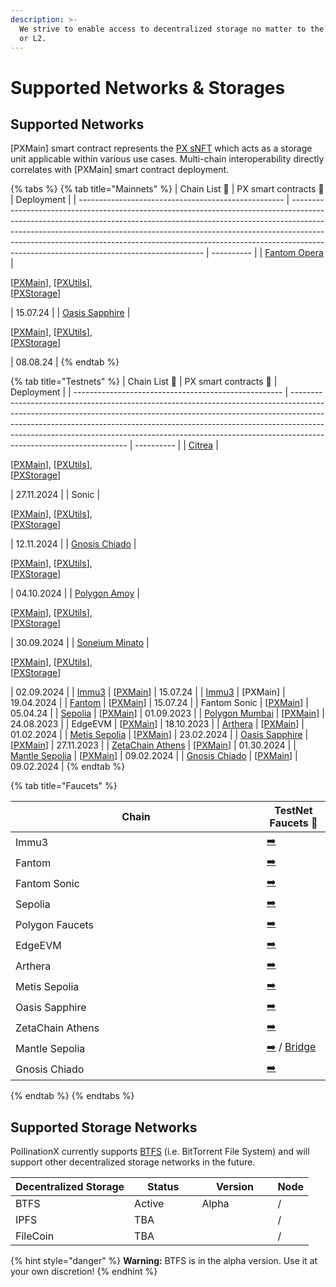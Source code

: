 ```yaml
---
description: >-
  We strive to enable access to decentralized storage no matter to the native L1
  or L2.
---
```


# Supported Networks & Storages

## Supported Networks

\[PXMain] smart contract represents the [PX sNFT](px-storage-nft.md) which acts as a storage unit applicable within various use cases. Multi-chain interoperability directly correlates with \[PXMain] smart contract deployment.&#x20;

{% tabs %}
{% tab title="Mainnets" %}
| Chain List 🔗                                       | PX smart contracts 🔗                                                                                                                                                                                                                                                                                                                                                            | Deployment |
| --------------------------------------------------- | -------------------------------------------------------------------------------------------------------------------------------------------------------------------------------------------------------------------------------------------------------------------------------------------------------------------------------------------------------------------------------- | ---------- |
| [Fantom Opera](https://chainlist.org/chain/250)     | <p>[<a href="https://ftmscan.com/address/0x1142b080a5493695e3E35c9C4269f6C06B5CE0F4">PXMain</a>], [<a href="https://ftmscan.com/address/0xd0466eb975de9cdfd790db14f143f4aaafd67cf2">PXUtils</a>], <br>[<a href="https://ftmscan.com/address/0xe6cd5c37f5687ba0fd44b429e14be2689a2592ea">PXStorage</a>]</p>                                                                       | 15.07.24   |
| [Oasis Sapphire](https://chainlist.org/chain/23294) | <p>[<a href="https://explorer.oasis.io/mainnet/sapphire/address/0x1142b080a5493695e3E35c9C4269f6C06B5CE0F4">PXMain</a>],  [<a href="https://explorer.oasis.io/mainnet/sapphire/address/0xd0466eB975dE9CDfd790Db14f143f4aAAFd67cF2">PXUtils</a>], <br>[<a href="https://explorer.oasis.io/mainnet/sapphire/address/0xe6CD5C37F5687ba0fd44B429E14be2689A2592eA">PXStorage</a>]</p> | 08.08.24   |
{% endtab %}

{% tab title="Testnets" %}
| Chain List 🔗                                        | PX smart contracts 🔗                                                                                                                                                                                                                                                                                                                                         | Deployment |
| ---------------------------------------------------- | ------------------------------------------------------------------------------------------------------------------------------------------------------------------------------------------------------------------------------------------------------------------------------------------------------------------------------------------------------------- | ---------- |
| [Citrea](https://chainlist.org/chain/5115)           | <p>[<a href="https://explorer.testnet.citrea.xyz/address/0x062a44f6aa66fDa906379cD2baF7f84E847e35A5">PXMain</a>], [<a href="https://explorer.testnet.citrea.xyz/address/0x0ce9ec7aA5Ac741f65012bB0561Fb251C09343B3">PXUtils</a>], <br>[<a href="https://explorer.testnet.citrea.xyz/address/0x787478308f7f5bCd3980391430b45c54e60223c5">PXStorage</a>]</p>    | 27.11.2024 |
| Sonic                                                | <p>[<a href="https://testnet.soniclabs.com/address/0x2901156559b86eb85be6cea64420e629ccfc9f7b">PXMain</a>], [<a href="https://testnet.soniclabs.com/address/0x6de689b4a0863a2748a5fc1285b2ceace907437e">PXUtils</a>], <br>[<a href="https://testnet.soniclabs.com/address/0x1a827cfc59c935bbef393af0b680fecb2b6fa18c">PXStorage</a>]</p>                      | 12.11.2024 |
| [Gnosis Chiado](https://chainlist.org/chain/10200)   | <p>[<a href="https://gnosis-chiado.blockscout.com/address/0x59827DCC32a45DC25F99008e4EE8b46908915BCC">PXMain</a>], [<a href="https://gnosis-chiado.blockscout.com/address/0xf584C0E3980265C967cEbFF7422543ae05810fb8">PXUtils</a>], <br>[<a href="https://gnosis-chiado.blockscout.com/address/0x487d911818DEAc27ceF25091084638A5c404A50f">PXStorage</a>]</p> | 04.10.2024 |
| [Polygon Amoy](https://chainlist.org/chain/80002)    | <p>[<a href="https://amoy.polygonscan.com/address/0x1142b080a5493695e3E35c9C4269f6C06B5CE0F4">PXMain</a>], [<a href="https://amoy.polygonscan.com/address/0xd0466eB975dE9CDfd790Db14f143f4aAAFd67cF2">PXUtils</a>], <br>[<a href="https://amoy.polygonscan.com/address/0xe6cd5c37f5687ba0fd44b429e14be2689a2592ea">PXStorage</a>]</p>                         | 30.09.2024 |
| [Soneium Minato](https://chainlist.org/chain/1946)   | <p>[<a href="https://explorer-testnet.soneium.org/address/0x1142b080a5493695e3E35c9C4269f6C06B5CE0F4">PXMain</a>], [<a href="https://explorer-testnet.soneium.org/address/0xd0466eB975dE9CDfd790Db14f143f4aAAFd67cF2">PXUtils</a>], <br>[<a href="https://explorer-testnet.soneium.org/address/0xe6CD5C37F5687ba0fd44B429E14be2689A2592eA">PXStorage</a>]</p> | 02.09.2024 |
| [Immu3](https://chainlist.org/chain/3100)            | \[[PXMain](https://evmexplorer.tanssi-chains.network/address/0x3e4760aC84f99ED1CB505fe0973b54d6E77B3C99?rpcUrl=https%3A%2F%2Ffraa-flashbox-2800-rpc.a.stagenet.tanssi.network)]                                                                                                                                                                               | 15.07.24   |
| [Immu3](https://chainlist.org/chain/3100)            | \[PXMain]                                                                                                                                                                                                                                                                                                                                                     | 19.04.2024 |
| [Fantom](https://chainlist.org/chain/4002)           | \[[PXMain](https://testnet.ftmscan.com/address/0xCFa778071BAd55BA6c893B3Fa5683F2231d3464F)]                                                                                                                                                                                                                                                                   | 15.07.24   |
| Fantom Sonic                                         | \[[PXMain](https://public-sonic.fantom.network/address/0xF416eC122f61B933207915946B00364674eB3134)]                                                                                                                                                                                                                                                           | 05.04.24   |
| [Sepolia](https://chainlist.org/chain/11155111)      | \[[PXMain](https://sepolia.etherscan.io/address/0xd0466eb975de9cdfd790db14f143f4aaafd67cf2)]                                                                                                                                                                                                                                                                  | 01.09.2023 |
| [Polygon Mumbai](https://chainlist.org/chain/80001)  | \[[PXMain](https://mumbai.polygonscan.com/address/0x327d9765b9979a5bdae587971ff9c5d94596385b)]                                                                                                                                                                                                                                                                | 24.08.2023 |
| EdgeEVM                                              | \[[PXMain](https://testnet.edgscan.live/address/0xd0466eB975dE9CDfd790Db14f143f4aAAFd67cF2)]                                                                                                                                                                                                                                                                  | 18.10.2023 |
| [Arthera](https://chainlist.org/chain/10243)         | \[[PXMain](https://explorer-test.arthera.net/address/0x3F399f029BDCc695CfC8bab174938EdEaB84E546)]                                                                                                                                                                                                                                                             | 01.02.2024 |
| [Metis Sepolia](https://chainlist.org/chain/59902)   | \[[PXMain](https://sepolia.explorer.metisdevops.link/address/0xd0466eB975dE9CDfd790Db14f143f4aAAFd67cF2)]                                                                                                                                                                                                                                                     | 23.02.2024 |
| [Oasis Sapphire](https://chainlist.org/chain/23295)  | \[[PXMain](https://testnet.explorer.sapphire.oasis.dev/address/0xd0466eB975dE9CDfd790Db14f143f4aAAFd67cF2)]                                                                                                                                                                                                                                                   | 27.11.2023 |
| [ZetaChain Athens](https://chainlist.org/chain/7001) | \[[PXMain](https://explorer.zetachain.com/address/0xd0466eB975dE9CDfd790Db14f143f4aAAFd67cF2)]                                                                                                                                                                                                                                                                | 01.30.2024 |
| [Mantle Sepolia](https://chainlist.org/chain/5003)   | \[[PXMain](https://explorer.sepolia.mantle.xyz/address/0xd0466eB975dE9CDfd790Db14f143f4aAAFd67cF2)]                                                                                                                                                                                                                                                           | 09.02.2024 |
| [Gnosis Chiado](https://chainlist.org/chain/10200)   | \[[PXMain](https://gnosis-chiado.blockscout.com/address/0xd0466eB975dE9CDfd790Db14f143f4aAAFd67cF2)]                                                                                                                                                                                                                                                          | 09.02.2024 |
{% endtab %}

{% tab title="Faucets" %}
<table><thead><tr><th width="386">Chain</th><th>TestNet Faucets 🔗</th></tr></thead><tbody><tr><td>Immu3</td><td><a href="https://immu3-faucet.vercel.app/">➡️</a></td></tr><tr><td>Fantom</td><td><a href="https://faucet.fantom.network/">➡️</a></td></tr><tr><td>Fantom Sonic</td><td><a href="https://public-sonic.fantom.network/account">➡️</a></td></tr><tr><td>Sepolia</td><td><a href="https://sepolia-faucet.pk910.de/">➡️</a></td></tr><tr><td>Polygon Faucets</td><td><a href="https://faucet.polygon.technology/">➡️</a></td></tr><tr><td>EdgeEVM</td><td><a href="https://beresheet-evm-faucet.vercel.app/">➡️</a></td></tr><tr><td>Arthera</td><td><a href="https://faucet2.arthera.net/">➡️</a></td></tr><tr><td>Metis Sepolia</td><td><a href="https://sepolia.faucet.metisdevops.link/">➡️</a></td></tr><tr><td>Oasis Sapphire</td><td><a href="https://faucet.testnet.oasis.dev/">➡️</a></td></tr><tr><td>ZetaChain Athens</td><td><a href="https://www.covalenthq.com/faucet/#form">➡️</a></td></tr><tr><td>Mantle Sepolia</td><td><a href="https://faucet.sepolia.mantle.xyz/">➡️</a> / <a href="https://bridge.sepolia.mantle.xyz/">Bridge</a></td></tr><tr><td>Gnosis Chiado</td><td><a href="https://faucet.chiadochain.net/">➡️</a></td></tr></tbody></table>
{% endtab %}
{% endtabs %}

## Supported Storage Networks

PollinationX currently supports [BTFS](https://www.btfs.io/) (i.e. BitTorrent File System) and will support other decentralized storage networks in the future.&#x20;

<table><thead><tr><th>Decentralized Storage</th><th width="92.33333333333331">Status</th><th width="105">Version</th><th>Node</th></tr></thead><tbody><tr><td>BTFS</td><td>Active</td><td>Alpha</td><td>/</td></tr><tr><td>IPFS</td><td>TBA</td><td></td><td>/</td></tr><tr><td>FileCoin</td><td>TBA</td><td></td><td>/</td></tr></tbody></table>

{% hint style="danger" %}
**Warning:** BTFS is in the alpha version. Use it at your own discretion!
{% endhint %}
